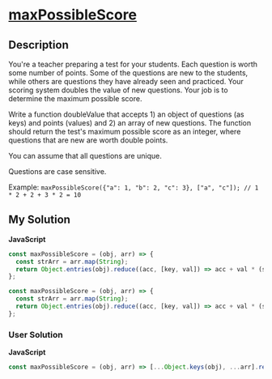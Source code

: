 # [maxPossibleScore](https://www.codewars.com/kata/59656c69253c365e58000046)

## Description

You're a teacher preparing a test for your students. Each question is worth some number of points. Some of the questions are new to the students, while others are questions they have already seen and practiced. Your scoring system doubles the value of new questions. Your job is to determine the maximum possible score.

Write a function doubleValue that accepts 1) an object of questions (as keys) and points (values) and 2) an array of new questions. The function should return the test's maximum possible score as an integer, where questions that are new are worth double points.

You can assume that all questions are unique.

Questions are case sensitive.

Example: `maxPossibleScore({"a": 1, "b": 2, "c": 3}, ["a", "c"]); // 1 * 2 + 2 + 3 * 2 = 10`

## My Solution

**JavaScript**

```js
const maxPossibleScore = (obj, arr) => {
  const strArr = arr.map(String);
  return Object.entries(obj).reduce((acc, [key, val]) => acc + val * (strArr.includes(`${key}`) + 1), 0);
};
```

```js
const maxPossibleScore = (obj, arr) => {
  const strArr = arr.map(String);
  return Object.entries(obj).reduce((acc, [key, val]) => acc + val * (strArr.includes(`${key}`) ? 2 : 1), 0);
};
```

### User Solution

**JavaScript**

```js
const maxPossibleScore = (obj, arr) => [...Object.keys(obj), ...arr].reduce((pre, val) => pre + (obj[val] || 0), 0);
```
